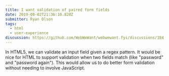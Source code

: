 ```yaml
---
title: I want validation of paired form fields
date: 2019-08-02T21:36:10.828Z
submitter: Ryan Olson
tags:
  - html
  - user-experience
discussion: https://github.com/WebWeWant/webwewant.fyi/discussions/184
---
```


In HTML5, we can validate an input field given a regex pattern. It would be nice for HTML to support validation when two fields match (like "password" and "password again"). This would allow us to do better form validation without needing to involve JavaScript.
